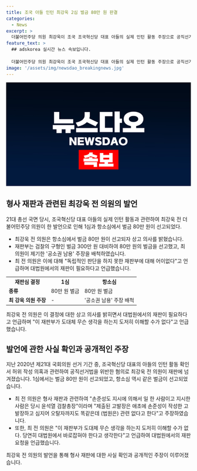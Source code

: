 ```yaml
---
title: 조국 아들 인턴 최강욱 2심 벌금 80만 원 판결
categories:
  - News
excerpt: >
  더불어민주당 의원 최강욱이 조국 조국혁신당 대표 아들의 실제 인턴 활동 주장으로 공직선거법을 위반한 혐의로 항소심에서 벌금 80만 원을 선고받았다. 검찰은 벌금 300만 원을 구했지만, 재판부는 이를 기각하고 벌금을 낮게 결정했다. 최 의원은 상고 의사를 밝히며 "대법원에서 바로잡혀야 한다"고 억울함을 토로했다. 2020년 국회의원 선거 기간 중 발언한 내용으로 인한 재판은 계속될 예정이다.
feature_text: >
  ## adskorea 실시간 뉴스 속보입니다.

  더불어민주당 의원 최강욱이 조국 조국혁신당 대표 아들의 실제 인턴 활동 주장으로 공직선거법을 위반한 혐의로 항소심에서 벌금 80만 원을 선고받았다. 검찰은 벌금 300만 원을 구했지만, 재판부는 이를 기각하고 벌금을 낮게 결정했다. 최 의원은 상고 의사를 밝히며 "대법원에서 바로잡혀야 한다"고 억울함을 토로했다. 2020년 국회의원 선거 기간 중 발언한 내용으로 인한 재판은 계속될 예정이다.
image: '/assets/img/newsdao_breakingnews.jpg'
---
```


<p><img src="/assets/img/newsdao_breakingnews.jpg" alt="adskorea 속보" /></p>

<h2 data-ke-size="size26">형사 재판과 관련된 최강욱 전 의원의 발언</h2>

<p data-ke-size="size16">21대 총선 국면 당시, 조국혁신당 대표 아들의 실제 인턴 활동과 관련하여 최강욱 전 더불어민주당 의원이 한 발언으로 인해 1심과 항소심에서 벌금 80만 원이 선고되었다.</p>

<ul>
  <li>최강욱 전 의원은 항소심에서 벌금 80만 원이 선고되자 상고 의사를 밝혔습니다.</li>
  <li>재판부는 검찰의 구형인 벌금 300만 원 대비하여 80만 원의 벌금을 선고했고, 최 의원이 제기한 '공소권 남용' 주장을 배척하였습니다.</li>
  <li>최 전 의원은 이에 대해 "독립적인 판단을 하지 못한 재판부에 대해 어이없다"고 언급하며 대법원에서의 재판이 필요하다고 언급했습니다.</li>
</ul>

<table>
  <tr>
    <td style="text-align: center; height: 17px;"><b>재판심 결정</b></td>
    <td style="text-align: center; height: 17px;"><b>1심</b></td>
    <td style="text-align: center; height: 17px;"><b>항소심</b></td>
  </tr>
  <tr>
    <td><b>종류</b></td>
    <td>80만 원 벌금</td>
    <td>80만 원 벌금</td>
  </tr>
  <tr>
    <td><b>최 강욱 의원 주장</b></td>
    <td>-</td>
    <td>'공소권 남용' 주장 배척</td>
  </tr>
</table>

<p data-ke-size="size16">최강욱 전 의원은 이 결정에 대한 상고 의사를 밝히면서 대법원에서의 재판이 필요하다고 언급하며 "이 재판부가 도대체 무슨 생각을 하는지 도저히 이해할 수가 없다"고 언급했습니다.</p>

<h2 data-ke-size="size26">발언에 관한 사실 확인과 공개적인 주장</h2>

<p data-ke-size="size16">지난 2020년 제21대 국회의원 선거 기간 중, 조국혁신당 대표의 아들의 인턴 활동 확인서 허위 작성 의혹과 관련하여 공직선거법을 위반한 혐의로 최강욱 전 의원이 재판에 넘겨졌습니다. 1심에서는 벌금 80만 원이 선고되었고, 항소심 역시 같은 벌금이 선고되었습니다.</p>

<ul>
  <li>최 전 의원은 형사 재판과 관련하여 "손준성도 지시에 의해서 일 한 사람이고 지시한 사람은 당시 윤석열 검찰총장"이라며 "제출된 고발장은 애초에 손준성이 작성한 고발장하고 심지어 오탈자까지도 똑같은데 (법원은) 관련 없다고 한다"고 주장하였습니다.</li>
  <li>또한, 최 전 의원은 "이 재판부가 도대체 무슨 생각을 하는지 도저히 이해할 수가 없다. 당연히 대법원에서 바로잡혀야 한다고 생각한다"고 언급하여 대법원에서의 재판 요청을 언급했습니다.</li>
</ul>

<p data-ke-size="size16">최강욱 전 의원의 발언을 통해 형사 재판에 대한 사실 확인과 공개적인 주장이 이루어졌습니다.</p>

